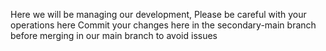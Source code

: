 Here we will be managing our development, Please be careful with your operations here
Commit your changes here in the secondary-main branch before merging in our main branch to avoid issues
